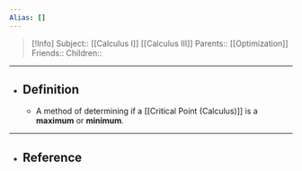 ```yaml
---
Alias: []
---
```

> [!Info]
> Subject:: [[Calculus I]] [[Calculus III]]
> Parents:: [[Optimization]]
> Friends:: 
> Children:: 
---
- ## Definition
	- A method of determining if a [[Critical Point (Calculus)]] is a **maximum** or **minimum**.
---
- ## Reference